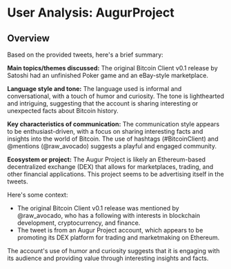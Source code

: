# User Analysis: AugurProject

## Overview

Based on the provided tweets, here's a brief summary:

**Main topics/themes discussed:**
The original Bitcoin Client v0.1 release by Satoshi had an unfinished Poker game and an eBay-style marketplace.

**Language style and tone:**
The language used is informal and conversational, with a touch of humor and curiosity. The tone is lighthearted and intriguing, suggesting that the account is sharing interesting or unexpected facts about Bitcoin history.

**Key characteristics of communication:**
The communication style appears to be enthusiast-driven, with a focus on sharing interesting facts and insights into the world of Bitcoin. The use of hashtags (#BitcoinClient) and @mentions (@raw_avocado) suggests a playful and engaged community.

**Ecosystem or project:**
The Augur Project is likely an Ethereum-based decentralized exchange (DEX) that allows for marketplaces, trading, and other financial applications. This project seems to be advertising itself in the tweets.

Here's some context:

* The original Bitcoin Client v0.1 release was mentioned by @raw_avocado, who has a following with interests in blockchain development, cryptocurrency, and finance.
* The tweet is from an Augur Project account, which appears to be promoting its DEX platform for trading and marketmaking on Ethereum.

The account's use of humor and curiosity suggests that it is engaging with its audience and providing value through interesting insights and facts.